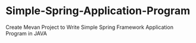 # Simple-Spring-Application-Program
Create Mevan Project to Write Simple Spring Framework Application Program in JAVA

